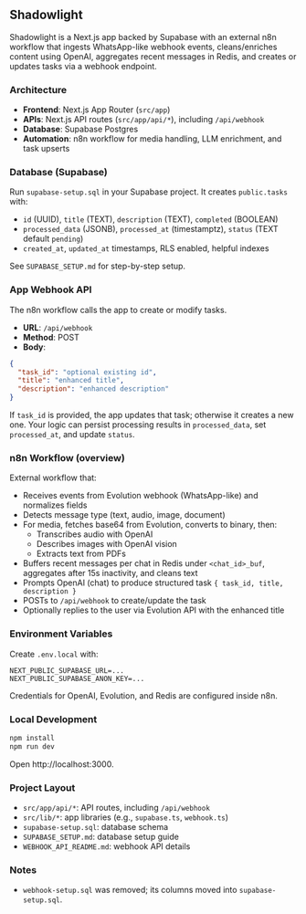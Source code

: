 ## Shadowlight

Shadowlight is a Next.js app backed by Supabase with an external n8n workflow that ingests WhatsApp-like webhook events, cleans/enriches content using OpenAI, aggregates recent messages in Redis, and creates or updates tasks via a webhook endpoint.

### Architecture
- **Frontend**: Next.js App Router (`src/app`)
- **APIs**: Next.js API routes (`src/app/api/*`), including `/api/webhook`
- **Database**: Supabase Postgres
- **Automation**: n8n workflow for media handling, LLM enrichment, and task upserts

### Database (Supabase)
Run `supabase-setup.sql` in your Supabase project. It creates `public.tasks` with:
- `id` (UUID), `title` (TEXT), `description` (TEXT), `completed` (BOOLEAN)
- `processed_data` (JSONB), `processed_at` (timestamptz), `status` (TEXT default `pending`)
- `created_at`, `updated_at` timestamps, RLS enabled, helpful indexes

See `SUPABASE_SETUP.md` for step-by-step setup.

### App Webhook API
The n8n workflow calls the app to create or modify tasks.
- **URL**: `/api/webhook`
- **Method**: POST
- **Body**:
```json
{
  "task_id": "optional existing id",
  "title": "enhanced title",
  "description": "enhanced description"
}
```
If `task_id` is provided, the app updates that task; otherwise it creates a new one. Your logic can persist processing results in `processed_data`, set `processed_at`, and update `status`.

### n8n Workflow (overview)
External workflow that:
- Receives events from Evolution webhook (WhatsApp-like) and normalizes fields
- Detects message type (text, audio, image, document)
- For media, fetches base64 from Evolution, converts to binary, then:
  - Transcribes audio with OpenAI
  - Describes images with OpenAI vision
  - Extracts text from PDFs
- Buffers recent messages per chat in Redis under `<chat_id>_buf`, aggregates after 15s inactivity, and cleans text
- Prompts OpenAI (chat) to produce structured task `{ task_id, title, description }`
- POSTs to `/api/webhook` to create/update the task
- Optionally replies to the user via Evolution API with the enhanced title

### Environment Variables
Create `.env.local` with:
```env
NEXT_PUBLIC_SUPABASE_URL=...
NEXT_PUBLIC_SUPABASE_ANON_KEY=...
```
Credentials for OpenAI, Evolution, and Redis are configured inside n8n.

### Local Development
```bash
npm install
npm run dev
```
Open http://localhost:3000.

### Project Layout
- `src/app/api/*`: API routes, including `/api/webhook`
- `src/lib/*`: app libraries (e.g., `supabase.ts`, `webhook.ts`)
- `supabase-setup.sql`: database schema
- `SUPABASE_SETUP.md`: database setup guide
- `WEBHOOK_API_README.md`: webhook API details

### Notes
- `webhook-setup.sql` was removed; its columns moved into `supabase-setup.sql`.

